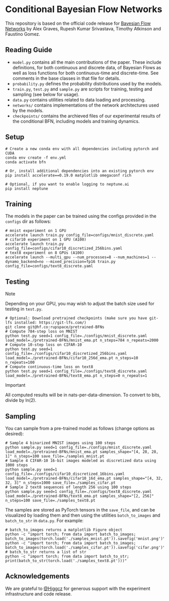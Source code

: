 # Conditional Bayesian Flow Networks

This repository is based on the official code release for [Bayesian Flow Networks](https://arxiv.org/abs/2308.07037) by Alex Graves, Rupesh Kumar Srivastava, Timothy Atkinson and Faustino Gomez.

## Reading Guide

- `model.py` contains all the main contributions of the paper. These include definitions, for both continuous and discrete data, of Bayesian Flows as well as loss functions for both continuous-time and discrete-time. See comments in the base classes in that file for details.
- `probability.py` defines the probability distributions used by the models.
- `train.py`, `test.py` and `sample.py` are scripts for training, testing and sampling (see below for usage).
- `data.py` contains utilities related to data loading and processing.
- `networks/` contains implementations of the network architectures used by the models. 
- `checkpoints/` contains the archieved files of our experimental results of the conditional BFN, including models and training dynamics.

## Setup

```shell
# Create a new conda env with all dependencies including pytorch and CUDA
conda env create -f env.yml
conda activate bfn

# Or, install additional dependencies into an existing pytorch env
pip install accelerate==0.19.0 matplotlib omegaconf rich

# Optional, if you want to enable logging to neptune.ai
pip install neptune 
```

## Training

The models in the paper can be trained using the configs provided in the `configs` dir as follows:

```shell
# mnist experiment on 1 GPU
accelerate launch train.py config_file=configs/mnist_discrete.yaml
# cifar10 experiment on 1 GPU (A100)
accelerate launch train.py config_file=configs/cifar10_discretized_256bins.yaml
# text8 experiment on 8 GPUs (A100)
accelerate launch --multi_gpu --num_processes=8 --num_machines=1 --dynamo_backend=no --mixed_precision=fp16 train.py config_file=configs/text8_discrete.yaml 
```

## Testing
> [!NOTE]
> Depending on your GPU, you may wish to adjust the batch size used for testing in `test.py`.
```shell
# Optional: Download pretrained checkpoints (make sure you have git-lfs installed: https://git-lfs.com/)
git clone git@hf.co:rupspace/pretrained-BFNs
# Compute 784-step loss on MNIST
python test.py seed=1 config_file=./configs/mnist_discrete.yaml load_model=./pretrained-BFNs/mnist_ema.pt n_steps=784 n_repeats=2000
# Compute 10-step loss on CIFAR-10
python test.py seed=1 config_file=./configs/cifar10_discretized_256bins.yaml load_model=./pretrained-BFNs/cifar10_256d_ema.pt n_steps=10 n_repeats=100
# Compute continuous-time loss on text8
python test.py seed=1 config_file=./configs/text8_discrete.yaml load_model=./pretrained-BFNs/text8_ema.pt n_steps=0 n_repeats=1
```
> [!IMPORTANT]
> All computed results will be in nats-per-data-dimension. To convert to bits, divide by ln(2).

## Sampling

You can sample from a pre-trained model as follows (change options as desired):

```shell
# Sample 4 binarized MNIST images using 100 steps
python sample.py seed=1 config_file=./configs/mnist_discrete.yaml load_model=./pretrained-BFNs/mnist_ema.pt samples_shape="[4, 28, 28, 1]" n_steps=100 save_file=./samples_mnist.pt
# Sample 4 CIFAR-10 16-bit images modeled as discretized data using 1000 steps
python sample.py seed=1 config_file=./configs/cifar10_discretized_16bins.yaml load_model=./pretrained-BFNs/cifar10_16d_ema.pt samples_shape="[4, 32, 32, 3]" n_steps=1000 save_file=./samples_cifar.pt
# Sample 2 text8 sequences of length 256 using 100 steps
python sample.py seed=1 config_file=./configs/text8_discrete.yaml load_model=./pretrained-BFNs/text8_ema.pt samples_shape="[2, 256]" n_steps=100 save_file=./samples_text8.pt
```

The samples are stored as PyTorch tensors in the `save_file`, and can be visualized by loading them and then using the utilities `batch_to_images` and `batch_to_str` in `data.py`.
For example: 
```shell
# batch_to_images returns a matplotlib Figure object
python -c "import torch; from data import batch_to_images; batch_to_images(torch.load('./samples_mnist.pt')).savefig('mnist.png')"
python -c "import torch; from data import batch_to_images; batch_to_images(torch.load('./samples_cifar.pt')).savefig('cifar.png')"
# batch_to_str returns a list of str
python -c "import torch; from data import batch_to_str; print(batch_to_str(torch.load('./samples_text8.pt')))"
```




## Acknowledgements

We are grateful to [@Higgcz](https://github.com/Higgcz) for generous support with the experiment infrastructure and code release.
